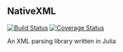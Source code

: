 ## NativeXML

[![Build Status](https://travis-ci.com/jlegare/NativeXML.svg?branch=master)](https://travis-ci.com/jlegare/NativeXML)
[![Coverage Status](https://coveralls.io/repos/github/jlegare/NativeXML/badge.svg?branch=master&kill_cache=2)](https://coveralls.io/github/jlegare/NativeXML?branch=master)

An XML parsing library written in Julia
